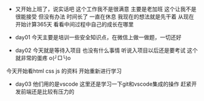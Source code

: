 - 又开始上班了，说实话吧 这个工作我不是很满意 主要是老加班 这个让我不是很能接受 但没有办法 时间长了 一直在休息 我现在的想法就是先干着
    从现在开始计算365天 看看中间过程中自己的成长在哪里

- day01
今天主要是培训一些安全知识点，在微信上做一做题，一切还好

- day02
今天就是等待入项目 也没有什么事情 听说入项目以后还是要考试 这个就非常的蛋疼 o(╯□╰)o

今天开始看html  css  js 的资料 开始重新进行学习

- day03
他们用的是vscode  这里还是学习一下git和vscode集成的操作  赶紧开发前端还是比较有压力的

